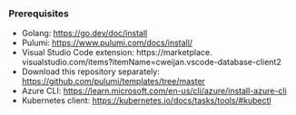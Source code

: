 ### Prerequisites

- Golang: https://go.dev/doc/install
- Pulumi: https://www.pulumi.com/docs/install/
- Visual Studio Code extension: https://marketplace. visualstudio.com/items?itemName=cweijan.vscode-database-client2
- Download this repository separately: https://github.com/pulumi/templates/tree/master
- Azure CLI: https://learn.microsoft.com/en-us/cli/azure/install-azure-cli
- Kubernetes client: https://kubernetes.io/docs/tasks/tools/#kubectl